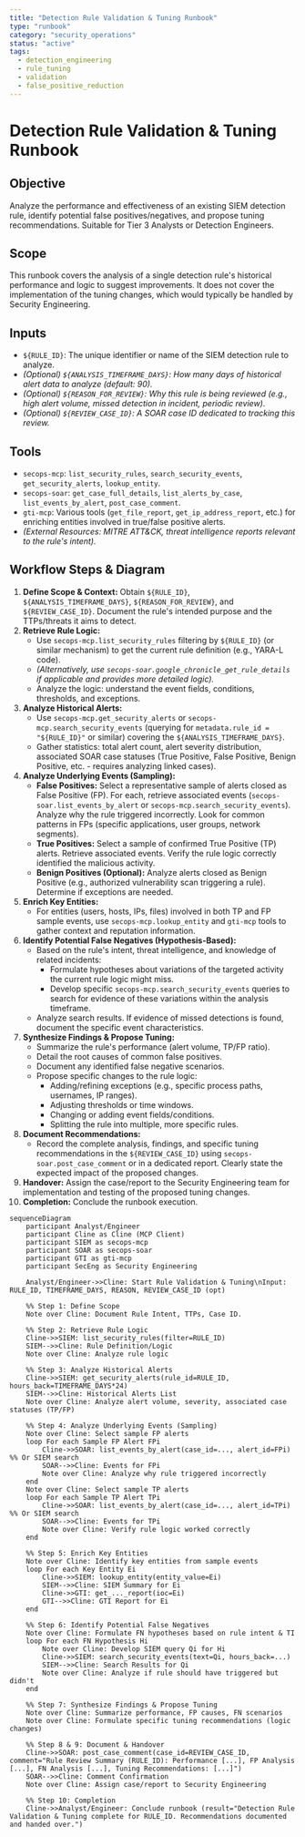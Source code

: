 ```yaml
---
title: "Detection Rule Validation & Tuning Runbook"
type: "runbook"
category: "security_operations"
status: "active"
tags:
  - detection_engineering
  - rule_tuning
  - validation
  - false_positive_reduction
---
```


# Detection Rule Validation & Tuning Runbook

## Objective

Analyze the performance and effectiveness of an existing SIEM detection rule, identify potential false positives/negatives, and propose tuning recommendations. Suitable for Tier 3 Analysts or Detection Engineers.

## Scope

This runbook covers the analysis of a single detection rule's historical performance and logic to suggest improvements. It does not cover the implementation of the tuning changes, which would typically be handled by Security Engineering.

## Inputs

*   `${RULE_ID}`: The unique identifier or name of the SIEM detection rule to analyze.
*   *(Optional) `${ANALYSIS_TIMEFRAME_DAYS}`: How many days of historical alert data to analyze (default: 90).*
*   *(Optional) `${REASON_FOR_REVIEW}`: Why this rule is being reviewed (e.g., high alert volume, missed detection in incident, periodic review).*
*   *(Optional) `${REVIEW_CASE_ID}`: A SOAR case ID dedicated to tracking this review.*

## Tools

*   `secops-mcp`: `list_security_rules`, `search_security_events`, `get_security_alerts`, `lookup_entity`.
*   `secops-soar`: `get_case_full_details`, `list_alerts_by_case`, `list_events_by_alert`, `post_case_comment`.
*   `gti-mcp`: Various tools (`get_file_report`, `get_ip_address_report`, etc.) for enriching entities involved in true/false positive alerts.
*   *(External Resources: MITRE ATT&CK, threat intelligence reports relevant to the rule's intent).*

## Workflow Steps & Diagram

1.  **Define Scope & Context:** Obtain `${RULE_ID}`, `${ANALYSIS_TIMEFRAME_DAYS}`, `${REASON_FOR_REVIEW}`, and `${REVIEW_CASE_ID}`. Document the rule's intended purpose and the TTPs/threats it aims to detect.
2.  **Retrieve Rule Logic:**
    *   Use `secops-mcp.list_security_rules` filtering by `${RULE_ID}` (or similar mechanism) to get the current rule definition (e.g., YARA-L code).
    *   *(Alternatively, use `secops-soar.google_chronicle_get_rule_details` if applicable and provides more detailed logic).*
    *   Analyze the logic: understand the event fields, conditions, thresholds, and exceptions.
3.  **Analyze Historical Alerts:**
    *   Use `secops-mcp.get_security_alerts` or `secops-mcp.search_security_events` (querying for `metadata.rule_id = "${RULE_ID}"` or similar) covering the `${ANALYSIS_TIMEFRAME_DAYS}`.
    *   Gather statistics: total alert count, alert severity distribution, associated SOAR case statuses (True Positive, False Positive, Benign Positive, etc. - requires analyzing linked cases).
4.  **Analyze Underlying Events (Sampling):**
    *   **False Positives:** Select a representative sample of alerts closed as False Positive (FP). For each, retrieve associated events (`secops-soar.list_events_by_alert` or `secops-mcp.search_security_events`). Analyze why the rule triggered incorrectly. Look for common patterns in FPs (specific applications, user groups, network segments).
    *   **True Positives:** Select a sample of confirmed True Positive (TP) alerts. Retrieve associated events. Verify the rule logic correctly identified the malicious activity.
    *   **Benign Positives (Optional):** Analyze alerts closed as Benign Positive (e.g., authorized vulnerability scan triggering a rule). Determine if exceptions are needed.
5.  **Enrich Key Entities:**
    *   For entities (users, hosts, IPs, files) involved in both TP and FP sample events, use `secops-mcp.lookup_entity` and `gti-mcp` tools to gather context and reputation information.
6.  **Identify Potential False Negatives (Hypothesis-Based):**
    *   Based on the rule's intent, threat intelligence, and knowledge of related incidents:
        *   Formulate hypotheses about variations of the targeted activity the current rule logic might miss.
        *   Develop specific `secops-mcp.search_security_events` queries to search for evidence of these variations within the analysis timeframe.
    *   Analyze search results. If evidence of missed detections is found, document the specific event characteristics.
7.  **Synthesize Findings & Propose Tuning:**
    *   Summarize the rule's performance (alert volume, TP/FP ratio).
    *   Detail the root causes of common false positives.
    *   Document any identified false negative scenarios.
    *   Propose specific changes to the rule logic:
        *   Adding/refining exceptions (e.g., specific process paths, usernames, IP ranges).
        *   Adjusting thresholds or time windows.
        *   Changing or adding event fields/conditions.
        *   Splitting the rule into multiple, more specific rules.
8.  **Document Recommendations:**
    *   Record the complete analysis, findings, and specific tuning recommendations in the `${REVIEW_CASE_ID}` using `secops-soar.post_case_comment` or in a dedicated report. Clearly state the expected impact of the proposed changes.
9.  **Handover:** Assign the case/report to the Security Engineering team for implementation and testing of the proposed tuning changes.
10. **Completion:** Conclude the runbook execution.

```mermaid
sequenceDiagram
    participant Analyst/Engineer
    participant Cline as Cline (MCP Client)
    participant SIEM as secops-mcp
    participant SOAR as secops-soar
    participant GTI as gti-mcp
    participant SecEng as Security Engineering

    Analyst/Engineer->>Cline: Start Rule Validation & Tuning\nInput: RULE_ID, TIMEFRAME_DAYS, REASON, REVIEW_CASE_ID (opt)

    %% Step 1: Define Scope
    Note over Cline: Document Rule Intent, TTPs, Case ID.

    %% Step 2: Retrieve Rule Logic
    Cline->>SIEM: list_security_rules(filter=RULE_ID)
    SIEM-->>Cline: Rule Definition/Logic
    Note over Cline: Analyze rule logic

    %% Step 3: Analyze Historical Alerts
    Cline->>SIEM: get_security_alerts(rule_id=RULE_ID, hours_back=TIMEFRAME_DAYS*24)
    SIEM-->>Cline: Historical Alerts List
    Note over Cline: Analyze alert volume, severity, associated case statuses (TP/FP)

    %% Step 4: Analyze Underlying Events (Sampling)
    Note over Cline: Select sample FP alerts
    loop For each Sample FP Alert FPi
        Cline->>SOAR: list_events_by_alert(case_id=..., alert_id=FPi) %% Or SIEM search
        SOAR-->>Cline: Events for FPi
        Note over Cline: Analyze why rule triggered incorrectly
    end
    Note over Cline: Select sample TP alerts
    loop For each Sample TP Alert TPi
        Cline->>SOAR: list_events_by_alert(case_id=..., alert_id=TPi) %% Or SIEM search
        SOAR-->>Cline: Events for TPi
        Note over Cline: Verify rule logic worked correctly
    end

    %% Step 5: Enrich Key Entities
    Note over Cline: Identify key entities from sample events
    loop For each Key Entity Ei
        Cline->>SIEM: lookup_entity(entity_value=Ei)
        SIEM-->>Cline: SIEM Summary for Ei
        Cline->>GTI: get_..._report(ioc=Ei)
        GTI-->>Cline: GTI Report for Ei
    end

    %% Step 6: Identify Potential False Negatives
    Note over Cline: Formulate FN hypotheses based on rule intent & TI
    loop For each FN Hypothesis Hi
        Note over Cline: Develop SIEM query Qi for Hi
        Cline->>SIEM: search_security_events(text=Qi, hours_back=...)
        SIEM-->>Cline: Search Results for Qi
        Note over Cline: Analyze if rule should have triggered but didn't
    end

    %% Step 7: Synthesize Findings & Propose Tuning
    Note over Cline: Summarize performance, FP causes, FN scenarios
    Note over Cline: Formulate specific tuning recommendations (logic changes)

    %% Step 8 & 9: Document & Handover
    Cline->>SOAR: post_case_comment(case_id=REVIEW_CASE_ID, comment="Rule Review Summary (RULE_ID): Performance [...], FP Analysis [...], FN Analysis [...], Tuning Recommendations: [...]")
    SOAR-->>Cline: Comment Confirmation
    Note over Cline: Assign case/report to Security Engineering

    %% Step 10: Completion
    Cline->>Analyst/Engineer: Conclude runbook (result="Detection Rule Validation & Tuning complete for RULE_ID. Recommendations documented and handed over.")
